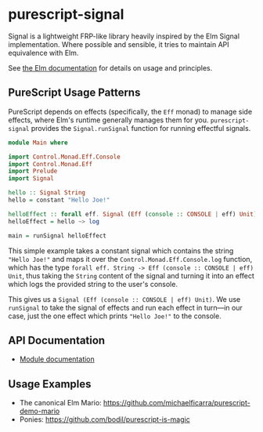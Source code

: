 # purescript-signal

Signal is a lightweight FRP-like library heavily inspired by the Elm Signal implementation. Where possible and sensible, it tries to maintain API equivalence with Elm.

See [the Elm documentation](http://elm-lang.org/guide/reactivity#signals) for details on usage and principles.

## PureScript Usage Patterns

PureScript depends on effects (specifically, the `Eff` monad) to manage side effects, where Elm's runtime generally manages them for you. `purescript-signal` provides the `Signal.runSignal` function for running effectful signals.

```purescript
module Main where

import Control.Monad.Eff.Console
import Control.Monad.Eff
import Prelude
import Signal

hello :: Signal String
hello = constant "Hello Joe!"

helloEffect :: forall eff. Signal (Eff (console :: CONSOLE | eff) Unit)
helloEffect = hello ~> log

main = runSignal helloEffect
```

This simple example takes a constant signal which contains the string `"Hello Joe!"` and maps it over the `Control.Monad.Eff.Console.log` function, which has the type `forall eff. String -> Eff (console :: CONSOLE | eff) Unit`, thus taking the `String` content of the signal and turning it into an effect which logs the provided string to the user's console.

This gives us a `Signal (Eff (console :: CONSOLE | eff) Unit)`. We use `runSignal` to take the signal of effects and run each effect in turn—in our case, just the one effect which prints `"Hello Joe!"` to the console.

## API Documentation

* [Module documentation](docs/)

## Usage Examples

* The canonical Elm Mario: https://github.com/michaelficarra/purescript-demo-mario
* Ponies: https://github.com/bodil/purescript-is-magic
